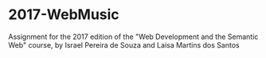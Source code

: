 # 2017-WebMusic
Assignment for the 2017 edition of the "Web Development and the Semantic Web" course, by Israel Pereira de Souza and Laisa Martins dos Santos
